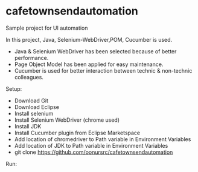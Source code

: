 # cafetownsendautomation
Sample project for UI automation

In this project, Java, Selenium-WebDriver,POM, Cucumber is used.

- Java & Selenium WebDriver has been selected because of better performance.
- Page Object Model has been applied for easy maintenance.
- Cucumber is used for better interaction between technic & non-technic colleagues.



Setup:
 - Download Git
 - Download Eclipse
 - Install selenium
 - Install Selenium WebDriver (chrome used)
 - Install JDK
 - Install Cucumber plugin from Eclipse Marketspace
 - Add location of chromedriver to Path variable in Environment Variables
 - Add location of JDK to Path variable in Environment Variables
 - git clone https://github.com/oonursrc/cafetownsendautomation

Run:

